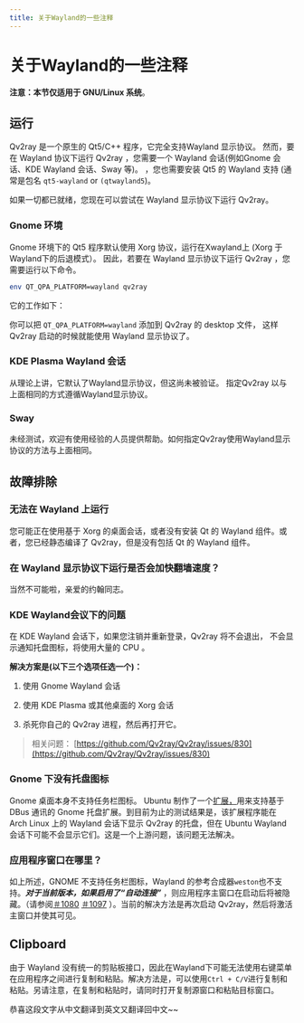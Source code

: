 ```yaml
---
title: 关于Wayland的一些注释
---
```


# 关于Wayland的一些注释

**注意：本节仅适用于 GNU/Linux 系统**。

## 运行

Qv2ray 是一个原生的 Qt5/C++ 程序，它完全支持Wayland 显示协议。 然而，要在 Wayland 协议下运行 Qv2ray ，您需要一个 Wayland 会话(例如Gnome 会话、KDE Wayland 会话、Sway 等)。 ，您也需要安装 Qt5 的 Wayland 支持 (通常是包名 `qt5-wayland` or `(qtwayland5`)。

如果一切都已就绪，您现在可以尝试在 Wayland 显示协议下运行 Qv2ray。

### Gnome 环境

Gnome 环境下的 Qt5 程序默认使用 Xorg 协议，运行在Xwayland上 (Xorg 于Wayland下的后退模式）。 因此，若要在 Wayland 显示协议下运行 Qv2ray ，您需要运行以下命令。

```bash
env QT_QPA_PLATFORM=wayland qv2ray
```

它的工作如下：

[](https://imgchr.com/i/BIuwb4)

你可以把 `QT_QPA_PLATFORM=wayland` 添加到 Qv2ray 的 desktop 文件， 这样 Qv2ray 启动的时候就能使用 Wayland 显示协议了。

### KDE Plasma Wayland 会话

从理论上讲，它默认了Wayland显示协议，但这尚未被验证。 指定Qv2ray 以与上面相同的方式遵循Wayland显示协议。

### Sway

未经测试，欢迎有使用经验的人员提供帮助。如何指定Qv2ray使用Wayland显示协议的方法与上面相同。

## 故障排除

### 无法在 Wayland 上运行

您可能正在使用基于 Xorg 的桌面会话，或者没有安装 Qt 的 Wayland 组件。或者，您已经静态编译了 Qv2ray，但是没有包括 Qt 的 Wayland 组件。

### 在 Wayland 显示协议下运行是否会加快翻墙速度？

当然不可能啦，亲爱的约翰同志。

### KDE Wayland会议下的问题

在 KDE Wayland 会话下，如果您注销并重新登录，Qv2ray 将不会退出， 不会显示通知托盘图标，将使用大量的 CPU 。

**解决方案是(以下三个选项任选一个)：**

1. 使用 Gnome Wayland 会话

2. 使用 KDE Plasma 或其他桌面的 Xorg 会话

3. 杀死你自己的 Qv2ray 进程，然后再打开它。

> 相关问题： [https://github.com/Qv2ray/Qv2ray/issues/830](https://github.com/Qv2ray/Qv2ray/issues/830)

### Gnome 下没有托盘图标

Gnome 桌面本身不支持任务栏图标。 Ubuntu 制作了一个[扩展，](https://extensions.gnome.org/extension/1301/ubuntu-appindicators/)用来支持基于 DBus 通讯的 Gnome 托盘扩展。到目前为止的测试结果是，该扩展程序能在 Arch Linux 上的 Wayland 会话下显示 Qv2ray 的托盘，但在 Ubuntu Wayland 会话下可能不会显示它们。这是一个上游问题，该问题无法解决。

### 应用程序窗口在哪里？

如上所述，GNOME 不支持任务栏图标，Wayland 的参考合成器`weston`也不支持。***对于当前版本，如果启用了“自动连接”*** ，则应用程序主窗口在启动后将被隐藏。（请参阅[＃1080](https://github.com/Qv2ray/Qv2ray/issues/1080) [＃1097](https://github.com/Qv2ray/Qv2ray/issues/1080) ）。当前的解决方法是再次启动 Qv2ray，然后将激活主窗口并使其可见。

## Clipboard

由于 Wayland 没有统一的剪贴板接口，因此在Wayland下可能无法使用右键菜单在应用程序之间进行复制和粘贴。解决方法是，可以使用`Ctrl + C/V`进行复制和粘贴。另请注意，在复制和粘贴时，请同时打开复制源窗口和粘贴目标窗口。

恭喜这段文字从中文翻译到英文又翻译回中文~~
